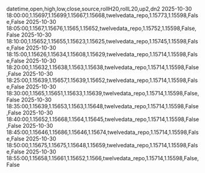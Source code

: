 datetime,open,high,low,close,source,rollH20,rollL20,up2,dn2
2025-10-30 18:00:00,1.15697,1.15699,1.15667,1.15668,twelvedata_repo,1.15773,1.15598,False,False
2025-10-30 18:05:00,1.1567,1.15676,1.1565,1.15652,twelvedata_repo,1.15752,1.15598,False,False
2025-10-30 18:10:00,1.15652,1.15655,1.15623,1.15625,twelvedata_repo,1.15745,1.15598,False,False
2025-10-30 18:15:00,1.15626,1.15634,1.15608,1.15629,twelvedata_repo,1.15714,1.15598,False,False
2025-10-30 18:20:00,1.15632,1.15638,1.1563,1.15638,twelvedata_repo,1.15714,1.15598,False,False
2025-10-30 18:25:00,1.15639,1.15657,1.15639,1.15652,twelvedata_repo,1.15714,1.15598,False,False
2025-10-30 18:30:00,1.1565,1.15651,1.15633,1.15639,twelvedata_repo,1.15714,1.15598,False,False
2025-10-30 18:35:00,1.15639,1.15653,1.1563,1.15648,twelvedata_repo,1.15714,1.15598,False,False
2025-10-30 18:40:00,1.15652,1.15668,1.1564,1.15645,twelvedata_repo,1.15714,1.15598,False,False
2025-10-30 18:45:00,1.15646,1.15686,1.15646,1.15674,twelvedata_repo,1.15714,1.15598,False,False
2025-10-30 18:50:00,1.15675,1.15675,1.15648,1.15659,twelvedata_repo,1.15714,1.15598,False,False
2025-10-30 18:55:00,1.15658,1.15661,1.15652,1.1566,twelvedata_repo,1.15714,1.15598,False,False

